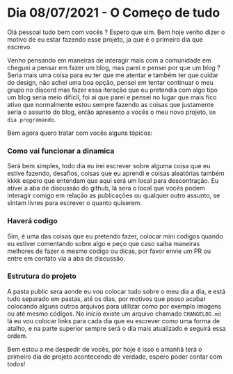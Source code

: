 # Dia 08/07/2021 - O Começo de tudo

Olá pessoal tudo bem com vocês ? Espero que sim.
Bem hoje venho dizer o motivo de eu estar fazendo esse projeto, ja que é o primeiro dia que escrevo.

Venho pensando em maneiras de interagir mais com a comunidade em cheguei a pensar em fazer um blog, mas parei e pensei por que um blog ? Seria mais uma coisa para eu ter que me atentar e também ter que cuidar do design, não achei uma boa opção, pensei em tentar continuar o meu grupo no discord mas fazer essa iteração que eu pretendia com algo tipo um blog seria meio difícil, foi ai que parei e pensei no lugar que mais fico ativo que normalmente estou sempre fazendo as coisas que justamente seria o assunto do blog, então apresento a vocês o meu novo projeto, `Um dia programando`.

Bem agora quero tratar com vocês alguns tópicos:

### Como vai funcionar a dinamica

Será bem simples, todo dia eu irei escrever sobre alguma coisa que eu estive fazendo, desafios, coisas que eu aprendi e coisas aleatórias também kkkk espero que entendam que aqui será um local para descontração.
Eu ativei a aba de discussão do github, lá sera o local que vocês podem interagir comigo em relação as publicações ou qualquer outro assunto, se sintam livres para escrever o quanto quiserem.

### Haverá codigo

Sim, é uma das coisas que eu pretendo fazer, colocar mini codigos quando eu estiver comentando sobre algo e peço que caso saiba maneiras melhores de fazer o mesmo codigo ou dicas, por favor envie um PR ou entre em contato via a aba de discussão.

### Estrutura do projeto

A pasta public sera aonde eu vou colocar tudo sobre o meu dia a dia, e está tudo separado em pastas, até os dias, por motivos que posso acabar colocando alguns outros arquivos para utilizar como por exemplo imagens ou até mesmo códigos.
No início existe um arquivo chamado `CHANGELOG.md` lá eu vou colocar links para cada dia que eu escrever como uma forma de atalho, e na parte superior sempre será o dia mais atualizado e seguirá essa ordem.


Bem estou a me despedir de vocês, por hoje é isso e amanhã terá o primeiro dia de projeto acontecendo de verdade, espero poder contar com todos!

